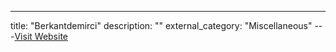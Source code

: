 ---
title: "Berkantdemirci"
description: ""
external_category: "Miscellaneous"
---[Visit Website](https://github.com/Berkantdemirci)

